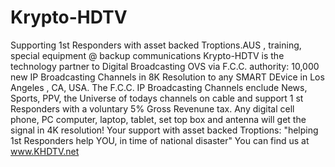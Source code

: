 # Krypto-HDTV
Supporting 1st Responders with asset backed Troptions.AUS , training, special equipment @ backup communications
Krypto-HDTV is the technology partner to Digital Broadcasting OVS via F.C.C. authority: 10,000 new IP Broadcasting Channels in 8K Resolution to any SMART DEvice in Los Angeles , CA, USA. 
The F.C.C. IP Broadcasting Channels enclude News, Sports, PPV, the Universe of todays channels on cable  and support 1 st Responders with a voluntary 5% Gross Revenune tax. 
Any digital cell phone, PC computer, laptop, tablet, set top  box and antenna will get the signal in 4K resolution! Your support with asset backed Troptions: "helping 1st Responders help YOU, in time of national disaster" 
You can find us at www.KHDTV.net
